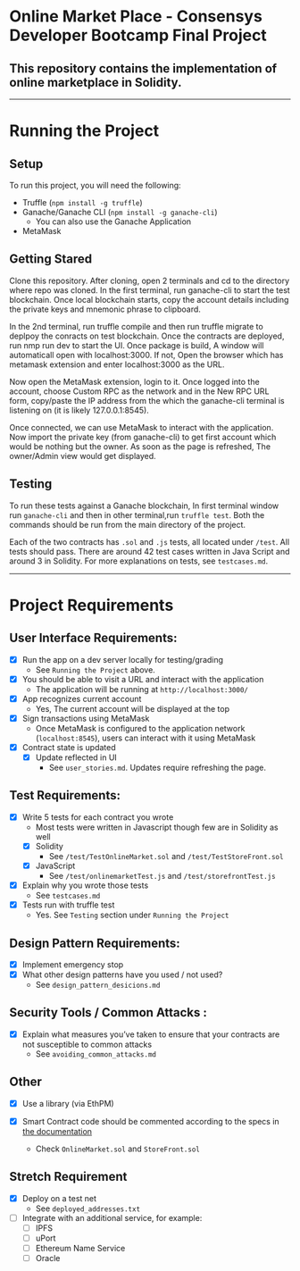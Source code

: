 # Online Market Place - Consensys Developer Bootcamp Final Project 
## This repository contains the implementation of online marketplace in Solidity. 

*** 

# Running the Project 

## Setup 

To run this project, you will need the following:
- Truffle (`npm install -g truffle`)
- Ganache/Ganache CLI (`npm install -g ganache-cli`)
	- You can also use the Ganache Application
- MetaMask 

## Getting Stared 

Clone this repository. After cloning, open 2 terminals and cd to the directory where repo was cloned. In the first terminal, run ganache-cli to start the test blockchain. Once local blockchain starts, copy the account details including the private keys and mnemonic phrase to clipboard.

In the 2nd terminal, run truffle compile and then run truffle migrate to deplpoy the conracts on test blockchain. Once the contracts are deployed, run nmp run dev to start the UI. Once package is build, A window will automaticall open with localhost:3000. If not, Open the browser which has metamask extension and enter localhost:3000 as the URL.

Now open the MetaMask extension, login to it. Once logged into the account, choose Custom RPC as the network and in the New RPC URL form, copy/paste the IP address from the which the ganache-cli terminal is listening on (it is likely 127.0.0.1:8545).

Once connected, we can use MetaMask to interact with the application. Now import the private key (from ganache-cli) to get first account which would be nothing but the owner. As soon as the page is refreshed, The owner/Admin view would get displayed.

## Testing 
To run these tests against a Ganache blockchain, In first terminal window run `ganache-cli` and then in other terminal,run `truffle test`. Both the commands should be run from the main directory of the project.

Each of the two contracts has `.sol` and `.js` tests, all located under `/test`. All tests should pass. There are around 42 test cases written in Java Script and around 3 in Solidity. For more explanations on tests, see `testcases.md`. 

*** 

# Project Requirements

## User Interface Requirements:
- [x] Run the app on a dev server locally for testing/grading
	- See `Running the Project` above. 
- [x] You should be able to visit a URL and interact with the application
	- The application will be running at `http://localhost:3000/`
- [x] App recognizes current account
    - Yes, The current account will be displayed at the top
- [x] Sign transactions using MetaMask
	- Once MetaMask is configured to the application network (`localhost:8545`), users can interact with it using MetaMask
- [x] Contract state is updated
	- [x] Update reflected in UI
		- See `user_stories.md`. Updates require refreshing the page.  
 
## Test Requirements:
- [x] Write 5 tests for each contract you wrote
	- Most tests were written in Javascript though few are in Solidity as well
	- [x] Solidity 
		- See `/test/TestOnlineMarket.sol` and `/test/TestStoreFront.sol`
	- [x] JavaScript
		- See `/test/onlinemarketTest.js` and `/test/storefrontTest.js`
- [x] Explain why you wrote those tests
	- See `testcases.md`
- [x] Tests run with truffle test
	- Yes. See `Testing` section under `Running the Project`
 
## Design Pattern Requirements:
- [x] Implement emergency stop
- [x] What other design patterns have you used / not used?
	- See `design_pattern_desicions.md`
    
## Security Tools / Common Attacks :
- [x] Explain what measures you’ve taken to ensure that your contracts are not susceptible to common attacks
	- See `avoiding_common_attacks.md`

## Other
- [x] Use a library (via EthPM)
	
- [x] Smart Contract code should be commented according to the specs in [the documentation](https://solidity.readthedocs.io/en/v0.5.10/layout-of-source-files.html#comments)
	- Check `OnlineMarket.sol` and `StoreFront.sol` 

## Stretch Requirement
- [x] Deploy on a test net 
	- See `deployed_addresses.txt`
- [ ] Integrate with an additional service, for example:
	- [ ] IPFS
	- [ ] uPort
	- [ ] Ethereum Name Service
	- [ ] Oracle
